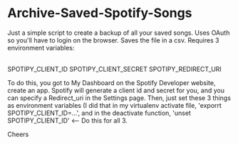 # Archive-Saved-Spotify-Songs
Just a simple script to create a backup of all your saved songs. 
Uses OAuth so you'll have to login on the browser.
Saves the file in a csv.
Requires 3 environment variables:

<br> SPOTIPY_CLIENT_ID
SPOTIPY_CLIENT_SECRET
SPOTIPY_REDIRECT_URI

To do this, you got to My Dashboard on the Spotify Developer website, create an app. Spotify will generate a client id and secret for you, and you can specify a Redirect_uri in the Settings page. Then, just set these 3 things as environment variables (I did that in my virtualenv activate file, 'exporrt SPOTIPY_CLIENT_ID=...', and in the deactivate function, 'unset SPOTIPY_CLIENT_ID' <-- Do this for all 3.

Cheers
